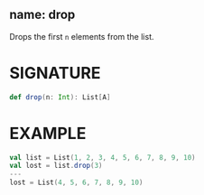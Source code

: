 name: drop
---

Drops the first `n` elements from the list.

# SIGNATURE
```scala
def drop(n: Int): List[A]
```

# EXAMPLE
```scala
val list = List(1, 2, 3, 4, 5, 6, 7, 8, 9, 10)
val lost = list.drop(3)
---
lost = List(4, 5, 6, 7, 8, 9, 10)
```
